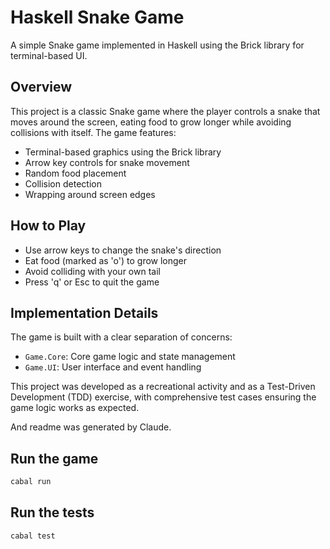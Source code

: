# Haskell Snake Game

A simple Snake game implemented in Haskell using the Brick library for terminal-based UI.

## Overview

This project is a classic Snake game where the player controls a snake that moves around the screen, eating food to grow longer while avoiding collisions with itself. The game features:

- Terminal-based graphics using the Brick library
- Arrow key controls for snake movement
- Random food placement
- Collision detection
- Wrapping around screen edges

## How to Play

- Use arrow keys to change the snake's direction
- Eat food (marked as 'o') to grow longer
- Avoid colliding with your own tail
- Press 'q' or Esc to quit the game

## Implementation Details

The game is built with a clear separation of concerns:
- `Game.Core`: Core game logic and state management
- `Game.UI`: User interface and event handling

This project was developed as a recreational activity and as a Test-Driven Development (TDD) exercise, with comprehensive test cases ensuring the game logic works as expected.

And readme was generated by Claude.

## Run the game

```bash
cabal run
```

## Run the tests

```bash
cabal test
```

